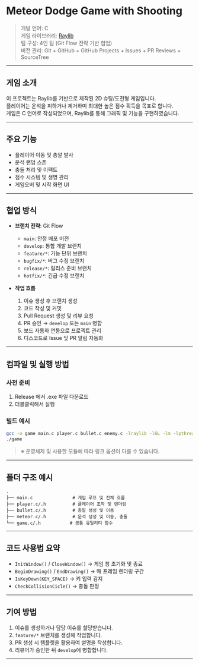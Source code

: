 # Meteor Dodge Game with Shooting

> 개발 언어: C  
> 게임 라이브러리: [Raylib](https://www.raylib.com/)  
> 팀 구성: 4인 팀  (Git Flow 전략 기반 협업)  
> 버전 관리: Git + GitHub + GitHub Projects + Issues + PR Reviews + SourceTree

---

## 게임 소개

이 프로젝트는 Raylib를 기반으로 제작된 2D 슈팅/도전형 게임입니다.  
플레이어는 운석을 피하거나 제거하며 최대한 높은 점수 획득을 목표로 합니다.  
게임은 C 언어로 작성되었으며, Raylib를 통해 그래픽 및 기능을 구현하였습니다.

---

## 주요 기능

- 플레이어 이동 및 총알 발사
- 운석 랜덤 스폰
- 충돌 처리 및 이펙트
- 점수 시스템 및 생명 관리
- 게임오버 및 시작 화면 UI

---

## 협업 방식

- **브랜치 전략**: Git Flow  
  - `main`: 안정 배포 버전  
  - `develop`: 통합 개발 브랜치  
  - `feature/*`: 기능 단위 브랜치  
  - `bugfix/*`: 버그 수정 브랜치  
  - `release/*`: 릴리스 준비 브랜치  
  - `hotfix/*`: 긴급 수정 브랜치

- **작업 흐름**
  1. 이슈 생성 후 브랜치 생성
  2. 코드 작성 및 커밋
  3. Pull Request 생성 및 리뷰 요청
  4. PR 승인 → `develop` 또는 `main` 병합
  5. 보드 자동화 연동으로 프로젝트 관리
  6. 디스코드로 Issue 및 PR 알림 자동화

---

## 컴파일 및 실행 방법

### 사전 준비

1. Release 에서 .exe 파일 다운로드
2. 더블클릭해서 실행 

### 빌드 예시

```bash
gcc -o game main.c player.c bullet.c enemy.c -lraylib -lGL -lm -lpthread -ldl -lrt -lX11
./game
```

> ※ 운영체제 및 사용한 모듈에 따라 링크 옵션이 다를 수 있습니다.

---

## 폴더 구조 예시

```
.
├── main.c               # 게임 루프 및 전체 흐름
├── player.c/.h          # 플레이어 조작 및 렌더링
├── bullet.c/.h          # 총알 생성 및 이동
├── meteor.c/.h          # 운석 생성 및 이동, 충돌
└── game.c/.h           # 공통 유틸리티 함수
```

---

## 코드 사용법 요약

- `InitWindow()` / `CloseWindow()` → 게임 창 초기화 및 종료
- `BeginDrawing()` / `EndDrawing()` → 매 프레임 렌더링 구간
- `IsKeyDown(KEY_SPACE)` → 키 입력 감지
- `CheckCollisionCicle()` → 충돌 판정

---

## 기여 방법

1. 이슈를 생성하거나 담당 이슈를 할당받습니다.
2. `feature/*` 브랜치를 생성해 작업합니다.
3. PR 생성 시 템플릿을 활용하여 설명을 작성합니다.
4. 리뷰어가 승인한 뒤 `develop`에 병합합니다.

---